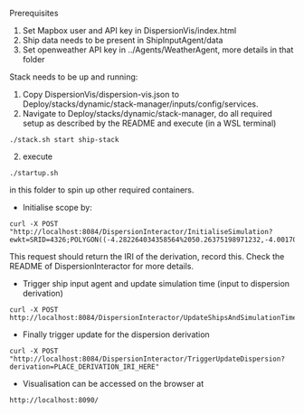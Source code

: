 Prerequisites
1) Set Mapbox user and API key in DispersionVis/index.html
2) Ship data needs to be present in ShipInputAgent/data
3) Set openweather API key in ../Agents/WeatherAgent, more details in that folder

Stack needs to be up and running:
1) Copy DispersionVis/dispersion-vis.json to Deploy/stacks/dynamic/stack-manager/inputs/config/services.
2) Navigate to Deploy/stacks/dynamic/stack-manager, do all required setup as described by the README and execute (in a WSL terminal)
```
./stack.sh start ship-stack
```

2) execute
```
./startup.sh
```

in this folder to spin up other required containers.

- Initialise scope by:
```
curl -X POST "http://localhost:8084/DispersionInteractor/InitialiseSimulation?ewkt=SRID=4326;POLYGON((-4.282264034358564%2050.26375198971232,-4.001705368451314%2050.26650880607838,-4.005497340234552%2050.44635115729881,-4.287117430213462%2050.44357678715814,-4.282264034358564%2050.26375198971232))&nx=400&ny=400"
```

This request should return the IRI of the derivation, record this. Check the README of DispersionInteractor for more details.

- Trigger ship input agent and update simulation time (input to dispersion derivation)
```
curl -X POST http://localhost:8084/DispersionInteractor/UpdateShipsAndSimulationTime
```

- Finally trigger update for the dispersion derivation
```
curl -X POST "http://localhost:8084/DispersionInteractor/TriggerUpdateDispersion?derivation=PLACE_DERIVATION_IRI_HERE"
```

- Visualisation can be accessed on the browser at
```
http://localhost:8090/
```